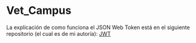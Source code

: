 # Vet_Campus

La explicación de como funciona el JSON Web Token está en el siguiente repositorio (el cual es de mi autoría): [JWT]([https://github.com/trainingLeader](https://github.com/EstebanSansart/JWT_Manual#952-generaterefreshtoken)https://github.com/EstebanSansart/JWT_Manual#952-generaterefreshtoken)

